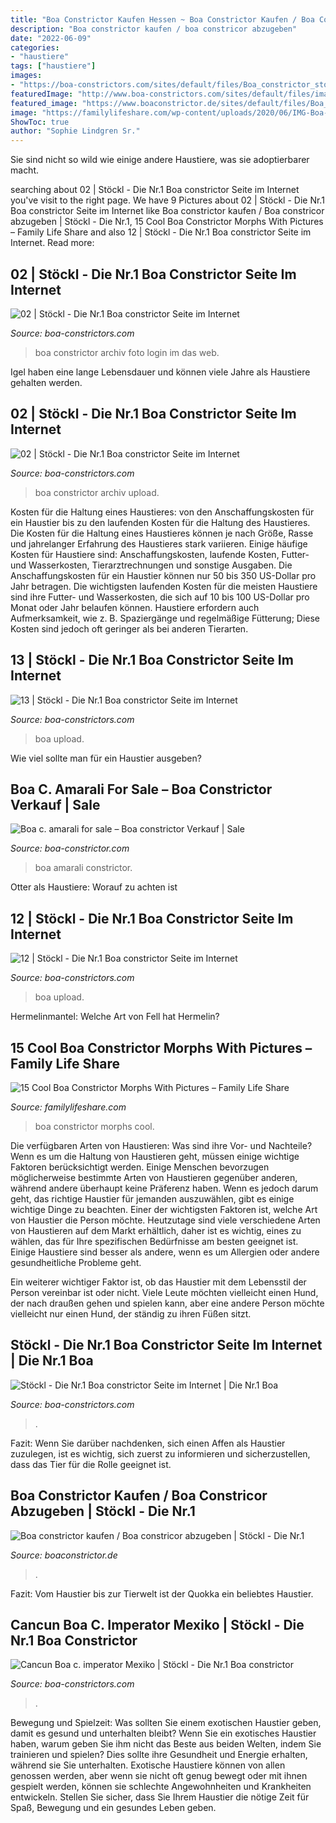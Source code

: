 ```yaml
---
title: "Boa Constrictor Kaufen Hessen ~ Boa Constrictor Kaufen / Boa Constricor Abzugeben"
description: "Boa constrictor kaufen / boa constricor abzugeben"
date: "2022-06-09"
categories:
- "haustiere"
tags: ["haustiere"]
images:
- "https://boa-constrictors.com/sites/default/files/Boa_constrictor_stoeckl_archiv_0696.jpg"
featuredImage: "http://www.boa-constrictors.com/sites/default/files/imagecache/reg/MexikoCancun.jpg"
featured_image: "https://www.boaconstrictor.de/sites/default/files/Boa_c_imperator_Tamaulipas_NZ14lateral1.jpg"
image: "https://familylifeshare.com/wp-content/uploads/2020/06/IMG-Boa-Constrictorj.jpg"
ShowToc: true
author: "Sophie Lindgren Sr."
---
```



Sie sind nicht so wild wie einige andere Haustiere, was sie adoptierbarer macht.

	

		
searching about 02 | Stöckl - Die Nr.1 Boa constrictor Seite im Internet you've visit to the right page. We have 9 Pictures about 02 | Stöckl - Die Nr.1 Boa constrictor Seite im Internet like Boa constrictor kaufen / Boa constricor abzugeben | Stöckl - Die Nr.1, 15 Cool Boa Constrictor Morphs With Pictures – Family Life Share and also 12 | Stöckl - Die Nr.1 Boa constrictor Seite im Internet. Read more:
		
    
## 02 | Stöckl - Die Nr.1 Boa Constrictor Seite Im Internet

<img loading=lazy src="https://boa-constrictors.com/sites/default/files/Boa_constrictor_stoeckl_archiv_0188.jpg" onerror="this.onerror=null;this.src='https://tse4.mm.bing.net/th?id=OIP.4RRvG-n3FHSQ6hWghGpxtwHaGQ&amp;pid=15.1';" alt="02 | Stöckl - Die Nr.1 Boa constrictor Seite im Internet">

_Source: boa-constrictors.com_

>boa constrictor archiv foto login im das web. 

	

Igel haben eine lange Lebensdauer und können viele Jahre als Haustiere gehalten werden.

    
## 02 | Stöckl - Die Nr.1 Boa Constrictor Seite Im Internet

<img loading=lazy src="https://boa-constrictors.com/sites/default/files/Boa_constrictor_stoeckl_archiv_0151.jpg" onerror="this.onerror=null;this.src='https://tse3.mm.bing.net/th?id=OIP.cixmEP7P7xdsb7g8BJKzVwHaEM&amp;pid=15.1';" alt="02 | Stöckl - Die Nr.1 Boa constrictor Seite im Internet">

_Source: boa-constrictors.com_

>boa constrictor archiv upload. 

	

Kosten für die Haltung eines Haustieres: von den Anschaffungskosten für ein Haustier bis zu den laufenden Kosten für die Haltung des Haustieres.
Die Kosten für die Haltung eines Haustieres können je nach Größe, Rasse und jahrelanger Erfahrung des Haustieres stark variieren. Einige häufige Kosten für Haustiere sind: Anschaffungskosten, laufende Kosten, Futter- und Wasserkosten, Tierarztrechnungen und sonstige Ausgaben. Die Anschaffungskosten für ein Haustier können nur 50 bis 350 US-Dollar pro Jahr betragen. Die wichtigsten laufenden Kosten für die meisten Haustiere sind ihre Futter- und Wasserkosten, die sich auf 10 bis 100 US-Dollar pro Monat oder Jahr belaufen können. Haustiere erfordern auch Aufmerksamkeit, wie z. B. Spaziergänge und regelmäßige Fütterung; Diese Kosten sind jedoch oft geringer als bei anderen Tierarten.

    
## 13 | Stöckl - Die Nr.1 Boa Constrictor Seite Im Internet

<img loading=lazy src="https://www.boa-constrictors.com/sites/default/files/Boa_constrictor_stoeckl_archiv_0764.jpg" onerror="this.onerror=null;this.src='https://tse1.mm.bing.net/th?id=OIP.HF8MKf-qZUz7Uai7Gc1cOAHaFj&amp;pid=15.1';" alt="13 | Stöckl - Die Nr.1 Boa constrictor Seite im Internet">

_Source: boa-constrictors.com_

>boa upload. 

	

Wie viel sollte man für ein Haustier ausgeben?

    
## Boa C. Amarali For Sale – Boa Constrictor Verkauf | Sale

<img loading=lazy src="https://i1.wp.com/www.boa-constrictor.com/wp-content/uploads/2015/08/Boa-c.-amarali-NZ16-W2.jpg" onerror="this.onerror=null;this.src='https://tse1.mm.bing.net/th?id=OIP.PfKLlVo_s7yYwJtIDyhSrQHaGd&amp;pid=15.1';" alt="Boa c. amarali for sale – Boa constrictor Verkauf | Sale">

_Source: boa-constrictor.com_

>boa amarali constrictor. 

	

Otter als Haustiere: Worauf zu achten ist

    
## 12 | Stöckl - Die Nr.1 Boa Constrictor Seite Im Internet

<img loading=lazy src="https://www.boa-constrictors.com/sites/default/files/Boa_constrictor_stoeckl_archiv_0704.jpg" onerror="this.onerror=null;this.src='https://tse4.mm.bing.net/th?id=OIP.eD8ZxDU4FwZE-7RFqjLX8QHaJi&amp;pid=15.1';" alt="12 | Stöckl - Die Nr.1 Boa constrictor Seite im Internet">

_Source: boa-constrictors.com_

>boa upload. 

	

Hermelinmantel: Welche Art von Fell hat Hermelin?

    
## 15 Cool Boa Constrictor Morphs With Pictures – Family Life Share

<img loading=lazy src="https://familylifeshare.com/wp-content/uploads/2020/06/IMG-Boa-Constrictorj.jpg" onerror="this.onerror=null;this.src='https://tse4.mm.bing.net/th?id=OIP.cVMXaA5khJx1JVUdGl4WGgHaFY&amp;pid=15.1';" alt="15 Cool Boa Constrictor Morphs With Pictures – Family Life Share">

_Source: familylifeshare.com_

>boa constrictor morphs cool. 

	

Die verfügbaren Arten von Haustieren: Was sind ihre Vor- und Nachteile?
Wenn es um die Haltung von Haustieren geht, müssen einige wichtige Faktoren berücksichtigt werden. Einige Menschen bevorzugen möglicherweise bestimmte Arten von Haustieren gegenüber anderen, während andere überhaupt keine Präferenz haben. Wenn es jedoch darum geht, das richtige Haustier für jemanden auszuwählen, gibt es einige wichtige Dinge zu beachten.
Einer der wichtigsten Faktoren ist, welche Art von Haustier die Person möchte. Heutzutage sind viele verschiedene Arten von Haustieren auf dem Markt erhältlich, daher ist es wichtig, eines zu wählen, das für Ihre spezifischen Bedürfnisse am besten geeignet ist. Einige Haustiere sind besser als andere, wenn es um Allergien oder andere gesundheitliche Probleme geht.

Ein weiterer wichtiger Faktor ist, ob das Haustier mit dem Lebensstil der Person vereinbar ist oder nicht. Viele Leute möchten vielleicht einen Hund, der nach draußen gehen und spielen kann, aber eine andere Person möchte vielleicht nur einen Hund, der ständig zu ihren Füßen sitzt.

    
## Stöckl - Die Nr.1 Boa Constrictor Seite Im Internet | Die Nr.1 Boa

<img loading=lazy src="https://boa-constrictors.com/sites/default/files/Boa_constrictor_stoeckl_archiv_0696.jpg" onerror="this.onerror=null;this.src='https://tse4.mm.bing.net/th?id=OIP.6KwxNOxUYdWn_u8kGWdxHQHaGr&amp;pid=15.1';" alt="Stöckl - Die Nr.1 Boa constrictor Seite im Internet | Die Nr.1 Boa">

_Source: boa-constrictors.com_

>. 

	

Fazit: Wenn Sie darüber nachdenken, sich einen Affen als Haustier zuzulegen, ist es wichtig, sich zuerst zu informieren und sicherzustellen, dass das Tier für die Rolle geeignet ist.

    
## Boa Constrictor Kaufen / Boa Constricor Abzugeben | Stöckl - Die Nr.1

<img loading=lazy src="https://www.boaconstrictor.de/sites/default/files/Boa_c_imperator_Tamaulipas_NZ14lateral1.jpg" onerror="this.onerror=null;this.src='https://tse2.mm.bing.net/th?id=OIP.pwlkC8_vHXcuKUb8bzkGygHaFK&amp;pid=15.1';" alt="Boa constrictor kaufen / Boa constricor abzugeben | Stöckl - Die Nr.1">

_Source: boaconstrictor.de_

>. 

	

Fazit: Vom Haustier bis zur Tierwelt ist der Quokka ein beliebtes Haustier.

    
## Cancun Boa C. Imperator Mexiko | Stöckl - Die Nr.1 Boa Constrictor

<img loading=lazy src="http://www.boa-constrictors.com/sites/default/files/imagecache/reg/MexikoCancun.jpg" onerror="this.onerror=null;this.src='https://tse4.mm.bing.net/th?id=OIP.ZJh705F7Ae8L-4WUxDvgogAAAA&amp;pid=15.1';" alt="Cancun Boa c. imperator Mexiko | Stöckl - Die Nr.1 Boa constrictor">

_Source: boa-constrictors.com_

>. 

	

Bewegung und Spielzeit: Was sollten Sie einem exotischen Haustier geben, damit es gesund und unterhalten bleibt?
Wenn Sie ein exotisches Haustier haben, warum geben Sie ihm nicht das Beste aus beiden Welten, indem Sie trainieren und spielen? Dies sollte ihre Gesundheit und Energie erhalten, während sie Sie unterhalten.
Exotische Haustiere können von allen genossen werden, aber wenn sie nicht oft genug bewegt oder mit ihnen gespielt werden, können sie schlechte Angewohnheiten und Krankheiten entwickeln. Stellen Sie sicher, dass Sie Ihrem Haustier die nötige Zeit für Spaß, Bewegung und ein gesundes Leben geben.

